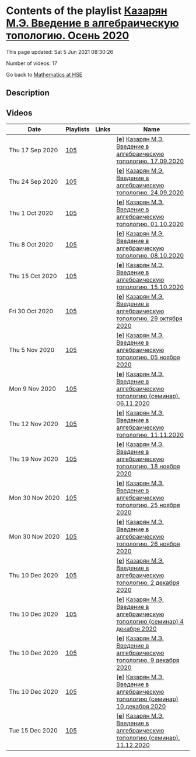 # Contents of the playlist [Казарян М.Э. Введение в алгебраическую топологию. Осень 2020](https://www.youtube.com/playlist?list=PLq3E5oubNNoCuF6330QThQllZeocqwdc-)

This page updated: Sat 5 Jun 2021 08:30:26

Number of videos: 17

Go back to [Mathematics at HSE](./README.md)

## Description



## Videos

|Date|Playlists|Links|Name|
|---|---|---|---|
| Thu&nbsp;17&nbsp;Sep&nbsp;2020 | [105](./playlists/105.md "Казарян М.Э. Введение в алгебраическую топологию. Осень 2020") |  | [[**e**](https://studio.youtube.com/video/UE0gCEjQ0Xw/edit "Edit")] [Казарян М.Э. Введение в алгебраическую топологию. 17.09.2020](https://www.youtube.com/watch?v=UE0gCEjQ0Xw&list=PLq3E5oubNNoCuF6330QThQllZeocqwdc-) |
| Thu&nbsp;24&nbsp;Sep&nbsp;2020 | [105](./playlists/105.md "Казарян М.Э. Введение в алгебраическую топологию. Осень 2020") |  | [[**e**](https://studio.youtube.com/video/MlYmLZIdtsE/edit "Edit")] [Казарян М.Э. Введение в алгебраическую топологию. 24.09.2020](https://www.youtube.com/watch?v=MlYmLZIdtsE&list=PLq3E5oubNNoCuF6330QThQllZeocqwdc-) |
| Thu&nbsp;1&nbsp;Oct&nbsp;2020 | [105](./playlists/105.md "Казарян М.Э. Введение в алгебраическую топологию. Осень 2020") |  | [[**e**](https://studio.youtube.com/video/f0G2JuZySIk/edit "Edit")] [Казарян М.Э. Введение в алгебраическую топологию. 01.10.2020](https://www.youtube.com/watch?v=f0G2JuZySIk&list=PLq3E5oubNNoCuF6330QThQllZeocqwdc-) |
| Thu&nbsp;8&nbsp;Oct&nbsp;2020 | [105](./playlists/105.md "Казарян М.Э. Введение в алгебраическую топологию. Осень 2020") |  | [[**e**](https://studio.youtube.com/video/_Lv33oTyNao/edit "Edit")] [Казарян М.Э. Введение в алгебраическую топологию. 08.10.2020](https://www.youtube.com/watch?v=_Lv33oTyNao&list=PLq3E5oubNNoCuF6330QThQllZeocqwdc-) |
| Thu&nbsp;15&nbsp;Oct&nbsp;2020 | [105](./playlists/105.md "Казарян М.Э. Введение в алгебраическую топологию. Осень 2020") |  | [[**e**](https://studio.youtube.com/video/1GTqTMYVdls/edit "Edit")] [Казарян М.Э. Введение в алгебраическую топологию. 15.10.2020](https://www.youtube.com/watch?v=1GTqTMYVdls&list=PLq3E5oubNNoCuF6330QThQllZeocqwdc-) |
| Fri&nbsp;30&nbsp;Oct&nbsp;2020 | [105](./playlists/105.md "Казарян М.Э. Введение в алгебраическую топологию. Осень 2020") |  | [[**e**](https://studio.youtube.com/video/f8jMSMyLipc/edit "Edit")] [Казарян М.Э. Введение в алгебраическую топологию. 29 октября 2020](https://www.youtube.com/watch?v=f8jMSMyLipc&list=PLq3E5oubNNoCuF6330QThQllZeocqwdc- "Лекция 29 октября") |
| Thu&nbsp;5&nbsp;Nov&nbsp;2020 | [105](./playlists/105.md "Казарян М.Э. Введение в алгебраическую топологию. Осень 2020") |  | [[**e**](https://studio.youtube.com/video/y-jZ_MHP4SU/edit "Edit")] [Казарян М.Э. Введение в алгебраическую топологию. 05 ноября 2020](https://www.youtube.com/watch?v=y-jZ_MHP4SU&list=PLq3E5oubNNoCuF6330QThQllZeocqwdc-) |
| Mon&nbsp;9&nbsp;Nov&nbsp;2020 | [105](./playlists/105.md "Казарян М.Э. Введение в алгебраическую топологию. Осень 2020") |  | [[**e**](https://studio.youtube.com/video/7FsNz9W5xJ4/edit "Edit")] [Казарян М.Э. Введение в алгебраическую топологию (семинар). 06.11.2020](https://www.youtube.com/watch?v=7FsNz9W5xJ4&list=PLq3E5oubNNoCuF6330QThQllZeocqwdc-) |
| Thu&nbsp;12&nbsp;Nov&nbsp;2020 | [105](./playlists/105.md "Казарян М.Э. Введение в алгебраическую топологию. Осень 2020") |  | [[**e**](https://studio.youtube.com/video/Bh-2O0_wy2o/edit "Edit")] [Казарян М.Э. Введение в алгебраическую топологию. 11.11.2020](https://www.youtube.com/watch?v=Bh-2O0_wy2o&list=PLq3E5oubNNoCuF6330QThQllZeocqwdc- "Лекция 11 ноября 2020") |
| Thu&nbsp;19&nbsp;Nov&nbsp;2020 | [105](./playlists/105.md "Казарян М.Э. Введение в алгебраическую топологию. Осень 2020") |  | [[**e**](https://studio.youtube.com/video/Ea2hn1hEZzY/edit "Edit")] [Казарян М.Э. Введение в алгебраическую топологию. 18 ноября 2020](https://www.youtube.com/watch?v=Ea2hn1hEZzY&list=PLq3E5oubNNoCuF6330QThQllZeocqwdc-) |
| Mon&nbsp;30&nbsp;Nov&nbsp;2020 | [105](./playlists/105.md "Казарян М.Э. Введение в алгебраическую топологию. Осень 2020") |  | [[**e**](https://studio.youtube.com/video/4eKqkRNXgAY/edit "Edit")] [Казарян М.Э. Введение в алгебраическую топологию. 25 ноября 2020](https://www.youtube.com/watch?v=4eKqkRNXgAY&list=PLq3E5oubNNoCuF6330QThQllZeocqwdc-) |
| Mon&nbsp;30&nbsp;Nov&nbsp;2020 | [105](./playlists/105.md "Казарян М.Э. Введение в алгебраическую топологию. Осень 2020") |  | [[**e**](https://studio.youtube.com/video/r5zvaVJtqzI/edit "Edit")] [Казарян М.Э. Введение в алгебраическую топологию. 26 ноября 2020](https://www.youtube.com/watch?v=r5zvaVJtqzI&list=PLq3E5oubNNoCuF6330QThQllZeocqwdc-) |
| Thu&nbsp;10&nbsp;Dec&nbsp;2020 | [105](./playlists/105.md "Казарян М.Э. Введение в алгебраическую топологию. Осень 2020") |  | [[**e**](https://studio.youtube.com/video/L9jn_75wuCg/edit "Edit")] [Казарян М.Э. Введение в алгебраическую топологию. 2 декабря 2020](https://www.youtube.com/watch?v=L9jn_75wuCg&list=PLq3E5oubNNoCuF6330QThQllZeocqwdc-) |
| Thu&nbsp;10&nbsp;Dec&nbsp;2020 | [105](./playlists/105.md "Казарян М.Э. Введение в алгебраическую топологию. Осень 2020") |  | [[**e**](https://studio.youtube.com/video/njFGsfMTt6c/edit "Edit")] [Казарян М.Э. Введение в алгебраическую топологию (семинар) 4 декабря 2020](https://www.youtube.com/watch?v=njFGsfMTt6c&list=PLq3E5oubNNoCuF6330QThQllZeocqwdc-) |
| Thu&nbsp;10&nbsp;Dec&nbsp;2020 | [105](./playlists/105.md "Казарян М.Э. Введение в алгебраическую топологию. Осень 2020") |  | [[**e**](https://studio.youtube.com/video/_SDKY08ES-w/edit "Edit")] [Казарян М.Э. Введение в алгебраическую топологию. 9 декабря 2020](https://www.youtube.com/watch?v=_SDKY08ES-w&list=PLq3E5oubNNoCuF6330QThQllZeocqwdc-) |
| Thu&nbsp;10&nbsp;Dec&nbsp;2020 | [105](./playlists/105.md "Казарян М.Э. Введение в алгебраическую топологию. Осень 2020") |  | [[**e**](https://studio.youtube.com/video/3bK2McwIy7c/edit "Edit")] [Казарян М.Э. Введение в алгебраическую топологию (семинар) 10 декабря 2020](https://www.youtube.com/watch?v=3bK2McwIy7c&list=PLq3E5oubNNoCuF6330QThQllZeocqwdc-) |
| Tue&nbsp;15&nbsp;Dec&nbsp;2020 | [105](./playlists/105.md "Казарян М.Э. Введение в алгебраическую топологию. Осень 2020") |  | [[**e**](https://studio.youtube.com/video/k5IfXuduG-Q/edit "Edit")] [Казарян М.Э. Введение в алгебраическую топологию (семинар). 11.12.2020](https://www.youtube.com/watch?v=k5IfXuduG-Q&list=PLq3E5oubNNoCuF6330QThQllZeocqwdc-) |

